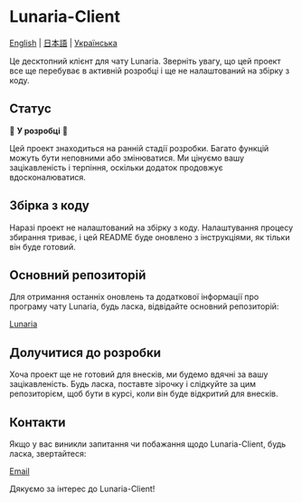 # Lunaria-Client

[English](README.md) | [日本語](README_ja.md) | [Українська](README_ua.md)

Це десктопний клієнт для чату Lunaria. Зверніть увагу, що цей проект все ще перебуває в активній розробці і ще не налаштований на збірку з коду.

## Статус

🚧 **У розробці** 🚧

Цей проект знаходиться на ранній стадії розробки. Багато функцій можуть бути неповними або змінюватися. Ми цінуємо вашу зацікавленість і терпіння, оскільки додаток продовжує вдосконалюватися.

## Збірка з коду

Наразі проект не налаштований на збірку з коду. Налаштування процесу збирання триває, і цей README буде оновлено з інструкціями, як тільки він буде готовий.

## Основний репозиторій

Для отримання останніх оновлень та додаткової інформації про програму чату Lunaria, будь ласка, відвідайте основний репозиторій:

[Lunaria](https://github.com/Akzestia/Lunaria)

## Долучитися до розробки

Хоча проект ще не готовий для внесків, ми будемо вдячні за вашу зацікавленість. Будь ласка, поставте зірочку і слідкуйте за цим репозиторієм, щоб бути в курсі, коли він буде відкритий для внесків.

## Контакти

Якщо у вас виникли запитання чи побажання щодо Lunaria-Client, будь ласка, звертайтеся:

[Email](mailto:akzestia@gmail.com)

Дякуємо за інтерес до Lunaria-Client!
